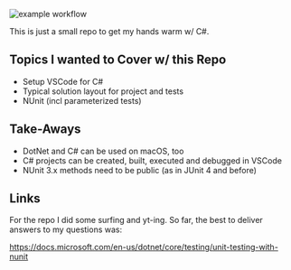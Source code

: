 ![example workflow](https://github.com/ingomohr/cs-first-console-app/actions/workflows/dotnet.yml/badge.svg)

This is just a small repo to get my hands warm w/ C#.

## Topics I wanted to Cover w/ this Repo
- Setup VSCode for C#
- Typical solution layout for project and tests
- NUnit (incl parameterized tests)

## Take-Aways
- DotNet and C# can be used on macOS, too
- C# projects can be created, built, executed and debugged in VSCode
- NUnit 3.x methods need to be public (as in JUnit 4 and before)

## Links
For the repo I did some surfing and yt-ing.
So far, the best to deliver answers to my questions was:

https://docs.microsoft.com/en-us/dotnet/core/testing/unit-testing-with-nunit

